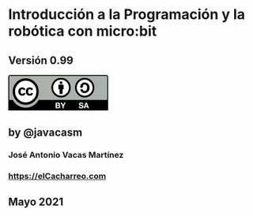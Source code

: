 # Introducción a la Programación y la robótica con micro:bit


## Versión 0.99


![Licencia CC by SA](./images/Licencia_CC_peque.png) 

## by @javacasm


### José Antonio Vacas Martínez

### https://elCacharreo.com

## Mayo 2021
